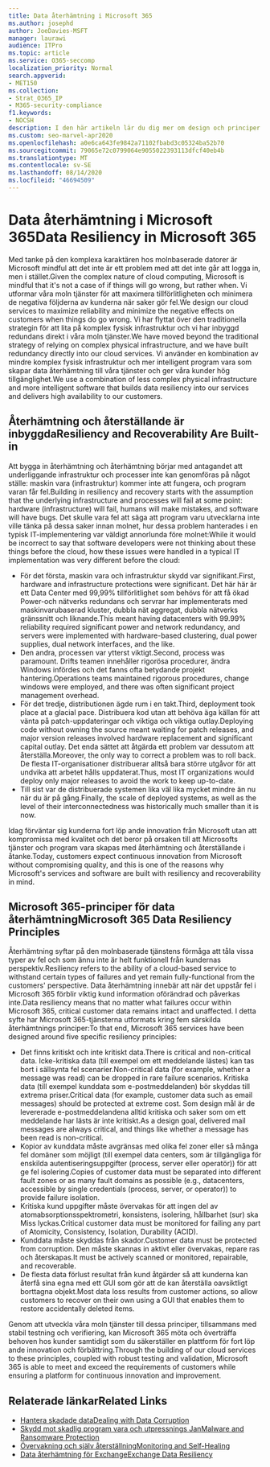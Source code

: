 ```yaml
---
title: Data återhämtning i Microsoft 365
ms.author: josephd
author: JoeDavies-MSFT
manager: laurawi
audience: ITPro
ms.topic: article
ms.service: O365-seccomp
localization_priority: Normal
search.appverid:
- MET150
ms.collection:
- Strat_O365_IP
- M365-security-compliance
f1.keywords:
- NOCSH
description: I den här artikeln lär du dig mer om design och principer för data återhämtning och återställning i Microsoft 365.
ms.custom: seo-marvel-apr2020
ms.openlocfilehash: a0e6ca643fe9842a71102fbabd3c05324ba52b70
ms.sourcegitcommit: 79065e72c0799064e9055022393113dfcf40eb4b
ms.translationtype: MT
ms.contentlocale: sv-SE
ms.lasthandoff: 08/14/2020
ms.locfileid: "46694509"
---
```

# <a name="data-resiliency-in-microsoft-365"></a><span data-ttu-id="3f44d-103">Data återhämtning i Microsoft 365</span><span class="sxs-lookup"><span data-stu-id="3f44d-103">Data Resiliency in Microsoft 365</span></span>

<span data-ttu-id="3f44d-104">Med tanke på den komplexa karaktären hos molnbaserade datorer är Microsoft mindful att det inte är ett problem med att det inte går att logga in, men i stället.</span><span class="sxs-lookup"><span data-stu-id="3f44d-104">Given the complex nature of cloud computing, Microsoft is mindful that it's not a case of if things will go wrong, but rather when.</span></span> <span data-ttu-id="3f44d-105">Vi utformar våra moln tjänster för att maximera tillförlitligheten och minimera de negativa följderna av kunderna när saker gör fel.</span><span class="sxs-lookup"><span data-stu-id="3f44d-105">We design our cloud services to maximize reliability and minimize the negative effects on customers when things do go wrong.</span></span> <span data-ttu-id="3f44d-106">Vi har flyttat över den traditionella strategin för att lita på komplex fysisk infrastruktur och vi har inbyggd redundans direkt i våra moln tjänster.</span><span class="sxs-lookup"><span data-stu-id="3f44d-106">We have moved beyond the traditional strategy of relying on complex physical infrastructure, and we have built redundancy directly into our cloud services.</span></span> <span data-ttu-id="3f44d-107">Vi använder en kombination av mindre komplex fysisk infrastruktur och mer intelligent program vara som skapar data återhämtning till våra tjänster och ger våra kunder hög tillgänglighet.</span><span class="sxs-lookup"><span data-stu-id="3f44d-107">We use a combination of less complex physical infrastructure and more intelligent software that builds data resiliency into our services and delivers high availability to our customers.</span></span> 

## <a name="resiliency-and-recoverability-are-built-in"></a><span data-ttu-id="3f44d-108">Återhämtning och återställande är inbyggda</span><span class="sxs-lookup"><span data-stu-id="3f44d-108">Resiliency and Recoverability Are Built-in</span></span> 

<span data-ttu-id="3f44d-109">Att bygga in återhämtning och återhämtning börjar med antagandet att underliggande infrastruktur och processer inte kan genomföras på något ställe: maskin vara (infrastruktur) kommer inte att fungera, och program varan får fel.</span><span class="sxs-lookup"><span data-stu-id="3f44d-109">Building in resiliency and recovery starts with the assumption that the underlying infrastructure and processes will fail at some point: hardware (infrastructure) will fail, humans will make mistakes, and software will have bugs.</span></span> <span data-ttu-id="3f44d-110">Det skulle vara fel att säga att program varu utvecklarna inte ville tänka på dessa saker innan molnet, hur dessa problem hanterades i en typisk IT-implementering var väldigt annorlunda före molnet:</span><span class="sxs-lookup"><span data-stu-id="3f44d-110">While it would be incorrect to say that software developers were not thinking about these things before the cloud, how these issues were handled in a typical IT implementation was very different before the cloud:</span></span>

- <span data-ttu-id="3f44d-111">För det första, maskin vara och infrastruktur skydd var signifikant.</span><span class="sxs-lookup"><span data-stu-id="3f44d-111">First, hardware and infrastructure protections were significant.</span></span> <span data-ttu-id="3f44d-112">Det här här är ett Data Center med 99,99% tillförlitlighet som behövs för att få ökad Power-och nätverks redundans och servrar har implementerats med maskinvarubaserad kluster, dubbla nät aggregat, dubbla nätverks gränssnitt och liknande.</span><span class="sxs-lookup"><span data-stu-id="3f44d-112">This meant having datacenters with 99.99% reliability required significant power and network redundancy, and servers were implemented with hardware-based clustering, dual power supplies, dual network interfaces, and the like.</span></span> 
- <span data-ttu-id="3f44d-113">Den andra, processen var ytterst viktigt.</span><span class="sxs-lookup"><span data-stu-id="3f44d-113">Second, process was paramount.</span></span> <span data-ttu-id="3f44d-114">Drifts teamen innehåller rigorösa procedurer, ändra Windows infördes och det fanns ofta betydande projekt hantering.</span><span class="sxs-lookup"><span data-stu-id="3f44d-114">Operations teams maintained rigorous procedures, change windows were employed, and there was often significant project management overhead.</span></span> 
- <span data-ttu-id="3f44d-115">För det tredje, distributionen ägde rum i en takt.</span><span class="sxs-lookup"><span data-stu-id="3f44d-115">Third, deployment took place at a glacial pace.</span></span> <span data-ttu-id="3f44d-116">Distribuera kod utan att behöva äga källan för att vänta på patch-uppdateringar och viktiga och viktiga outlay.</span><span class="sxs-lookup"><span data-stu-id="3f44d-116">Deploying code without owning the source meant waiting for patch releases, and major version releases involved hardware replacement and significant capital outlay.</span></span> <span data-ttu-id="3f44d-117">Det enda sättet att åtgärda ett problem var dessutom att återställa.</span><span class="sxs-lookup"><span data-stu-id="3f44d-117">Moreover, the only way to correct a problem was to roll back.</span></span> <span data-ttu-id="3f44d-118">De flesta IT-organisationer distribuerar alltså bara större utgåvor för att undvika att arbetet hålls uppdaterat.</span><span class="sxs-lookup"><span data-stu-id="3f44d-118">Thus, most IT organizations would deploy only major releases to avoid the work to keep up-to-date.</span></span> 
- <span data-ttu-id="3f44d-119">Till sist var de distribuerade systemen lika väl lika mycket mindre än nu när du är på gång.</span><span class="sxs-lookup"><span data-stu-id="3f44d-119">Finally, the scale of deployed systems, as well as the level of their interconnectedness was historically much smaller than it is now.</span></span> 

<span data-ttu-id="3f44d-120">Idag förväntar sig kunderna fort löp ande innovation från Microsoft utan att kompromissa med kvalitet och det beror på orsaken till att Microsofts tjänster och program vara skapas med återhämtning och återställande i åtanke.</span><span class="sxs-lookup"><span data-stu-id="3f44d-120">Today, customers expect continuous innovation from Microsoft without compromising quality, and this is one of the reasons why Microsoft's services and software are built with resiliency and recoverability in mind.</span></span> 

## <a name="microsoft-365-data-resiliency-principles"></a><span data-ttu-id="3f44d-121">Microsoft 365-principer för data återhämtning</span><span class="sxs-lookup"><span data-stu-id="3f44d-121">Microsoft 365 Data Resiliency Principles</span></span>

<span data-ttu-id="3f44d-122">Återhämtning syftar på den molnbaserade tjänstens förmåga att tåla vissa typer av fel och som ännu inte är helt funktionell från kundernas perspektiv.</span><span class="sxs-lookup"><span data-stu-id="3f44d-122">Resiliency refers to the ability of a cloud-based service to withstand certain types of failures and yet remain fully-functional from the customers' perspective.</span></span> <span data-ttu-id="3f44d-123">Data återhämtning innebär att när det uppstår fel i Microsoft 365 förblir viktig kund information oförändrad och påverkas inte.</span><span class="sxs-lookup"><span data-stu-id="3f44d-123">Data resiliency means that no matter what failures occur within Microsoft 365, critical customer data remains intact and unaffected.</span></span> <span data-ttu-id="3f44d-124">I detta syfte har Microsoft 365-tjänsterna utformats kring fem särskilda återhämtnings principer:</span><span class="sxs-lookup"><span data-stu-id="3f44d-124">To that end, Microsoft 365 services have been designed around five specific resiliency principles:</span></span>

- <span data-ttu-id="3f44d-125">Det finns kritiskt och inte kritiskt data.</span><span class="sxs-lookup"><span data-stu-id="3f44d-125">There is critical and non-critical data.</span></span> <span data-ttu-id="3f44d-126">Icke-kritiska data (till exempel om ett meddelande lästes) kan tas bort i sällsynta fel scenarier.</span><span class="sxs-lookup"><span data-stu-id="3f44d-126">Non-critical data (for example, whether a message was read) can be dropped in rare failure scenarios.</span></span> <span data-ttu-id="3f44d-127">Kritiska data (till exempel kunddata som e-postmeddelanden) bör skyddas till extrema priser.</span><span class="sxs-lookup"><span data-stu-id="3f44d-127">Critical data (for example, customer data such as email messages) should be protected at extreme cost.</span></span> <span data-ttu-id="3f44d-128">Som design mål är de levererade e-postmeddelandena alltid kritiska och saker som om ett meddelande har lästs är inte kritiskt.</span><span class="sxs-lookup"><span data-stu-id="3f44d-128">As a design goal, delivered mail messages are always critical, and things like whether a message has been read is non-critical.</span></span> 
- <span data-ttu-id="3f44d-129">Kopior av kunddata måste avgränsas med olika fel zoner eller så många fel domäner som möjligt (till exempel data centers, som är tillgängliga för enskilda autentiseringsuppgifter (process, server eller operatör)) för att ge fel isolering.</span><span class="sxs-lookup"><span data-stu-id="3f44d-129">Copies of customer data must be separated into different fault zones or as many fault domains as possible (e.g., datacenters, accessible by single credentials (process, server, or operator)) to provide failure isolation.</span></span> 
- <span data-ttu-id="3f44d-130">Kritiska kund uppgifter måste övervakas för att ingen del av atomabsorptionsspektrometri, konsistens, isolering, hållbarhet (sur) ska Miss lyckas.</span><span class="sxs-lookup"><span data-stu-id="3f44d-130">Critical customer data must be monitored for failing any part of Atomicity, Consistency, Isolation, Durability (ACID).</span></span> 
- <span data-ttu-id="3f44d-131">Kunddata måste skyddas från skador.</span><span class="sxs-lookup"><span data-stu-id="3f44d-131">Customer data must be protected from corruption.</span></span> <span data-ttu-id="3f44d-132">Den måste skannas in aktivt eller övervakas, repare ras och återskapas.</span><span class="sxs-lookup"><span data-stu-id="3f44d-132">It must be actively scanned or monitored, repairable, and recoverable.</span></span> 
- <span data-ttu-id="3f44d-133">De flesta data förlust resultat från kund åtgärder så att kunderna kan återfå sina egna med ett GUI som gör att de kan återställa oavsiktligt borttagna objekt.</span><span class="sxs-lookup"><span data-stu-id="3f44d-133">Most data loss results from customer actions, so allow customers to recover on their own using a GUI that enables them to restore accidentally deleted items.</span></span> 
 
<span data-ttu-id="3f44d-134">Genom att utveckla våra moln tjänster till dessa principer, tillsammans med stabil testning och verifiering, kan Microsoft 365 möta och överträffa behoven hos kunder samtidigt som du säkerställer en plattform för fort löp ande innovation och förbättring.</span><span class="sxs-lookup"><span data-stu-id="3f44d-134">Through the building of our cloud services to these principles, coupled with robust testing and validation, Microsoft 365 is able to meet and exceed the requirements of customers while ensuring a platform for continuous innovation and improvement.</span></span> 

## <a name="related-links"></a><span data-ttu-id="3f44d-135">Relaterade länkar</span><span class="sxs-lookup"><span data-stu-id="3f44d-135">Related Links</span></span>

- [<span data-ttu-id="3f44d-136">Hantera skadade data</span><span class="sxs-lookup"><span data-stu-id="3f44d-136">Dealing with Data Corruption</span></span>](microsoft-365-dealing-with-data-corruption.md)
- [<span data-ttu-id="3f44d-137">Skydd mot skadlig program vara och utpressnings Jan</span><span class="sxs-lookup"><span data-stu-id="3f44d-137">Malware and Ransomware Protection</span></span>](microsoft-365-malware-and-ransomware-protection.md)
- [<span data-ttu-id="3f44d-138">Övervakning och själv återställning</span><span class="sxs-lookup"><span data-stu-id="3f44d-138">Monitoring and Self-Healing</span></span>](microsoft-365-monitoring-and-self-healing.md)
- [<span data-ttu-id="3f44d-139">Data återhämtning för Exchange</span><span class="sxs-lookup"><span data-stu-id="3f44d-139">Exchange Data Resiliency</span></span>](microsoft-365-exchange-data-resiliency.md)
